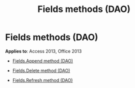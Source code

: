 ﻿---
title: Fields methods (DAO)
TOCTitle: Methods
ms:assetid: 8fbbdc45-7ab2-40a2-9a68-c06e3c8bf340
ms:mtpsurl: https://msdn.microsoft.com/library/Dn125301(v=office.15)
ms:contentKeyID: 52073425
ms.date: 09/18/2015
mtps_version: v=office.15
---

# Fields methods (DAO)


**Applies to**: Access 2013, Office 2013



  - [Fields.Append method (DAO)](fields-append-method-dao.md)

  - [Fields.Delete method (DAO)](fields-delete-method-dao.md)

  - [Fields.Refresh method (DAO)](fields-refresh-method-dao.md)

